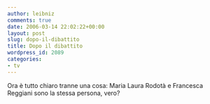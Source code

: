 ```yaml
---
author: leibniz
comments: true
date: 2006-03-14 22:02:22+00:00
layout: post
slug: dopo-il-dibattito
title: Dopo il dibattito
wordpress_id: 2089
categories:
- tv
---
```


Ora è tutto chiaro tranne una cosa: Maria Laura Rodotà e Francesca Reggiani sono la stessa persona, vero?

